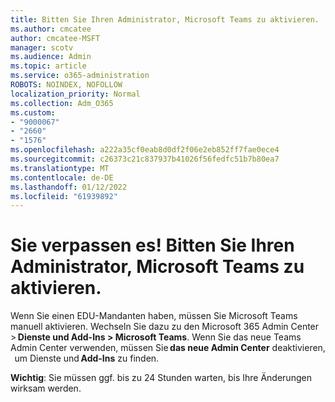 ```yaml
---
title: Bitten Sie Ihren Administrator, Microsoft Teams zu aktivieren.
ms.author: cmcatee
author: cmcatee-MSFT
manager: scotv
ms.audience: Admin
ms.topic: article
ms.service: o365-administration
ROBOTS: NOINDEX, NOFOLLOW
localization_priority: Normal
ms.collection: Adm_O365
ms.custom:
- "9000067"
- "2660"
- "1576"
ms.openlocfilehash: a222a35cf0eab8d0df2f06e2eb852ff7fae0ece4
ms.sourcegitcommit: c26373c21c837937b41026f56fedfc51b7b80ea7
ms.translationtype: MT
ms.contentlocale: de-DE
ms.lasthandoff: 01/12/2022
ms.locfileid: "61939892"
---
```

# <a name="youre-missing-out-ask-your-admin-to-enable-microsoft-teams"></a>Sie verpassen es! Bitten Sie Ihren Administrator, Microsoft Teams zu aktivieren.

Wenn Sie einen EDU-Mandanten haben, müssen Sie Microsoft Teams manuell aktivieren. Wechseln Sie dazu zu den Microsoft 365 Admin Center > **Dienste und Add-Ins > Microsoft Teams**. Wenn Sie das neue Teams Admin Center verwenden, müssen Sie **das neue Admin Center** deaktivieren,   um Dienste und **Add-Ins** zu finden. 

**Wichtig**: Sie müssen ggf. bis zu 24 Stunden warten, bis Ihre Änderungen wirksam werden.